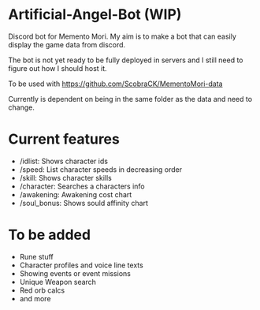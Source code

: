# Artificial-Angel-Bot (WIP)

Discord bot for Memento Mori. My aim is to make a bot that can easily display the game data from discord.

The bot is not yet ready to be fully deployed in servers and I still need to figure out how I should host it.

To be used with https://github.com/ScobraCK/MementoMori-data

Currently is dependent on being in the same folder as the data and need to change.

# Current features
- /idlist: Shows character ids
- /speed: List character speeds in decreasing order
- /skill: Shows character skills
- /character: Searches a characters info
- /awakening: Awakening cost chart
- /soul_bonus: Shows sould affinity chart

# To be added
- Rune stuff
- Character profiles and voice line texts
- Showing events or event missions
- Unique Weapon search 
- Red orb calcs
- and more
